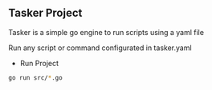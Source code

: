 ## Tasker Project

Tasker is a simple go engine to run scripts using a yaml file

Run any script or command configurated in tasker.yaml

* Run Project

```bash
go run src/*.go
```
